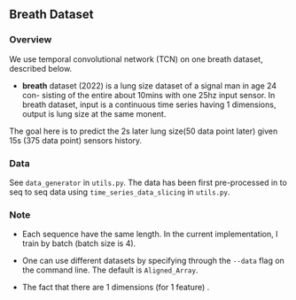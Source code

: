 ## Breath Dataset

### Overview

We use temporal convolutional network (TCN) on one breath dataset, described below.

- **breath** dataset (2022) is a lung size dataset of a signal man in age 24 con-
sisting of the entire about 10mins with one 25hz input sensor. In breath dataset, input is a continuous time series having 1 dimensions, output is lung size at the same monent.

The goal here is to predict the 2s later lung size(50 data point later) given 15s (375 data point) sensors history.

### Data

See `data_generator` in `utils.py`. The data has been first pre-processed in to seq to seq data using `time_series_data_slicing` in `utils.py`.


### Note

- Each sequence have the same length. In the current implementation, I train by batch (batch size is 4).

- One can use different datasets by specifying through the `--data` flag on the command line. The
default is `Aligned_Array`.

- The fact that there are 1 dimensions (for 1 feature) .


